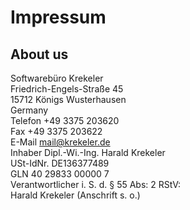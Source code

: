 # Impressum
About us
----------------------
Softwarebüro Krekeler<br>
Friedrich-Engels-Straße 45<br>
15712 Königs Wusterhausen<br>
Germany<br>
Telefon +49 3375 203620<br>
Fax +49 3375 203622<br>
E-Mail mail@krekeler.de<br>
Inhaber Dipl.-Wi.-Ing. Harald Krekeler<br>
USt-IdNr. DE136377489<br>
GLN 40 29833 00000 7<br>
Verantwortlicher i. S. d. § 55 Abs: 2 RStV:<br>
Harald Krekeler (Anschrift s. o.)
